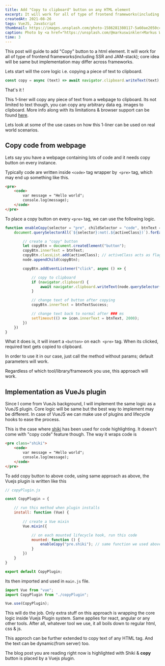 ```yaml
---
title: Add "Copy to clipboard" button on any HTML element
excerpt: It will work for all of type of frontend frameworks(including SSR and JAM-stack)...
createdAt: 2021-08-26
tags: VueJS, JavaScript
thumbnail: https://images.unsplash.com/photo-1586281380117-5a60ae2050cc?ixlib=rb-1.2.1&ixid=MnwxMjA3fDB8MHxwaG90by1wYWdlfHx8fGVufDB8fHx8&auto=format&fit=crop&w=1350&q=80
caption: Photo by <a href="https://unsplash.com/@markuswinkler>Markus Winkler</a> on Unsplash 
time: 3
---
```


This post will guide to add "Copy" button to a html element. It will work for all of type of frontend frameworks(including SSR and JAM-stack);
core idea will be same but implementation may differ across frameworks.

Lets start will the core logic i.e. copying a piece of text to clipboard.

```js
const copy = async (text) => await navigator.clipboard.writeText(text);
```

That's it !

This 1-liner will copy any piece of text from a webpage to clipboard. Its not limited to text though, you can copy any arbitrary data eg. images to clipboard. More info along with its limitations & browser support can be found [here](https://developer.mozilla.org/en-US/docs/Web/API/Clipboard).

Lets look at some of the use cases on how this 1-liner can be used on real world scenarios.

## Copy code from webpage

Lets say you have a webpage containing lots of code and it needs copy button on every instance.

Typically code are written inside `<code>` tag wrapper by` <pre>` tag, which may end up something like this.

```html
<pre>
	<code>
		var message = "Hello world";
		console.log(message);
	</code>
</pre>
```

To place a copy button on every `<pre>` tag, we can use the following logic.

```javascript
function enableCopy(selector = "pre", childSelector = "code", btnText = "Copy Me", btnTextSuccess = "Copied", activeClass = "--copy") {
    document.querySelectorAll(`${selector}:not(.${activeClass})`).forEach(node => {

        // create a "copy" button
        let copyBtn = document.createElement("button");
        copyBtn.innerText = btnText;
        copyBtn.classList.add(activeClass); // activeClass acts as flag so we don't add another copy button by mistake 
        node.appendChild(copyBtn);

        copyBtn.addEventListener("click", async () => {

            // copy to clipboard
            if (navigator.clipboard) {
                await navigator.clipboard.writeText(node.querySelector(childSelector).innerText);
            }

            // change text of button after copying
            copyBtn.innerText = btnTextSuccess;

            // change text back to normal after ### ms
            setTimeout(() => icon.innerText = btnText, 2000);
        })
    })
}
```

What it does is, it will insert a `<button>` on each` <pre>` tag. When its clicked, required text gets copied to clipboard.

In order to use it in our case, just call the method without params; default parameters will work.

Regardless of which tool/library/framework you use, this approach will work.

## Implementation as VueJs plugin

Since I come from VueJs background, I will implement the same logic as a VueJS plugin. Core logic will be same but the best way to implement may be different. In case of VueJS we can make use of plugins and lifecycle hooks to ease the process.

This is the case where [shiki](https://shiki.matsu.io/) has been used for code highlighting. It doesn't come with "copy code" feature though. The way it wraps code is

```html
<pre class="shiki">
	<code>
		var message = "Hello world";
		console.log(message);
	</code>
</pre>
```

 

To add copy button to above code, using same approach as above, the Vuejs plugin is written like this

```javascript
// copyPlugin.js

const CopyPlugin = {

	// run this method when plugin installs
    install: function (Vue) {
				
		// create a Vue mixin
        Vue.mixin({

			// on each mounted lifecycle hook, run this code
            mounted: function () {
				enableCopy("pre.shiki"); // same function we used above
            }
        })
    }
}

export default CopyPlugin;
```

Its then imported and used in `main.js` file.

```javascript
import Vue from "vue";
import CopyPlugin from "./copyPlugin";

Vue.use(CopyPlugin);
```

This will do the job. Only extra stuff on this approach is wrapping the core logic inside Vuejs Plugin system. Same applies for react, angular or any other tools. After all, whatever tool we use, it all boils down to regular html, css & js.

This approch can be further extended to copy text of any HTML tag. And the text can be dynamic(from server) too. 

The blog post you are reading right now is highlighted with Shiki & **copy** button is placed by a Vuejs plugin.